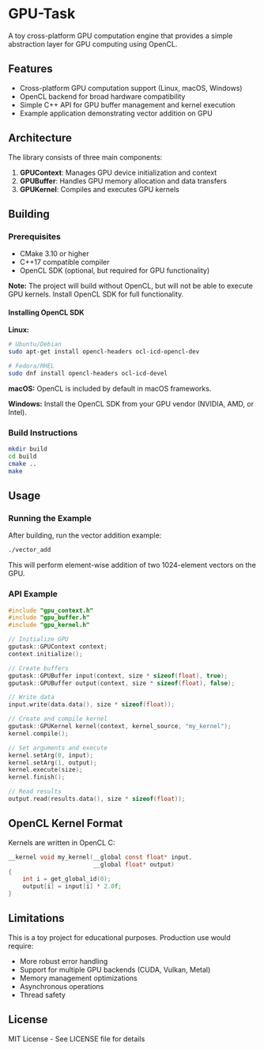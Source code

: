# GPU-Task

A toy cross-platform GPU computation engine that provides a simple abstraction layer for GPU computing using OpenCL.

## Features

- Cross-platform GPU computation support (Linux, macOS, Windows)
- OpenCL backend for broad hardware compatibility
- Simple C++ API for GPU buffer management and kernel execution
- Example application demonstrating vector addition on GPU

## Architecture

The library consists of three main components:

1. **GPUContext**: Manages GPU device initialization and context
2. **GPUBuffer**: Handles GPU memory allocation and data transfers
3. **GPUKernel**: Compiles and executes GPU kernels

## Building

### Prerequisites

- CMake 3.10 or higher
- C++17 compatible compiler
- OpenCL SDK (optional, but required for GPU functionality)

**Note:** The project will build without OpenCL, but will not be able to execute GPU kernels. Install OpenCL SDK for full functionality.

#### Installing OpenCL SDK

**Linux:**
```bash
# Ubuntu/Debian
sudo apt-get install opencl-headers ocl-icd-opencl-dev

# Fedora/RHEL
sudo dnf install opencl-headers ocl-icd-devel
```

**macOS:**
OpenCL is included by default in macOS frameworks.

**Windows:**
Install the OpenCL SDK from your GPU vendor (NVIDIA, AMD, or Intel).

### Build Instructions

```bash
mkdir build
cd build
cmake ..
make
```

## Usage

### Running the Example

After building, run the vector addition example:

```bash
./vector_add
```

This will perform element-wise addition of two 1024-element vectors on the GPU.

### API Example

```cpp
#include "gpu_context.h"
#include "gpu_buffer.h"
#include "gpu_kernel.h"

// Initialize GPU
gputask::GPUContext context;
context.initialize();

// Create buffers
gputask::GPUBuffer input(context, size * sizeof(float), true);
gputask::GPUBuffer output(context, size * sizeof(float), false);

// Write data
input.write(data.data(), size * sizeof(float));

// Create and compile kernel
gputask::GPUKernel kernel(context, kernel_source, "my_kernel");
kernel.compile();

// Set arguments and execute
kernel.setArg(0, input);
kernel.setArg(1, output);
kernel.execute(size);
kernel.finish();

// Read results
output.read(results.data(), size * sizeof(float));
```

## OpenCL Kernel Format

Kernels are written in OpenCL C:

```c
__kernel void my_kernel(__global const float* input,
                        __global float* output)
{
    int i = get_global_id(0);
    output[i] = input[i] * 2.0f;
}
```

## Limitations

This is a toy project for educational purposes. Production use would require:

- More robust error handling
- Support for multiple GPU backends (CUDA, Vulkan, Metal)
- Memory management optimizations
- Asynchronous operations
- Thread safety

## License

MIT License - See LICENSE file for details
